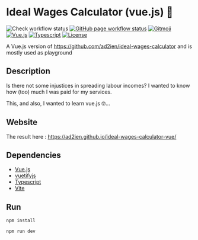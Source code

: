# Ideal Wages Calculator (vue.js) 💸

![Check workflow status](https://img.shields.io/github/actions/workflow/status/ad2ien/ideal-wages-calculator-vue/check.yml?label=check&logo=github)
[![GitHub page workflow status](https://img.shields.io/github/actions/workflow/status/ad2ien/ideal-wages-calculator-vue/publish.yml?label=github%20page&logo=github)](https://ad2ien.github.io/ideal-wages-calculator-vue/)
[![Gitmoji](https://img.shields.io/badge/gitmoji-%20😜%20😍-FFDD67.svg)](https://gitmoji.dev)
[![Vue.js](https://img.shields.io/badge/Framework-Vue.js-4FC08D.svg?logo=vue.js)](https://vuejs.org)
[![Typescript](https://img.shields.io/badge/Framework-Typescript-3178C6.svg?logo=typescript)](https://www.typescriptlang.org)
[![License](https://img.shields.io/badge/License-MIT-blue.svg?logo=apache)](https://opensource.org/licenses/MIT)

A Vue.js version of <https://github.com/ad2ien/ideal-wages-calculator> and is mostly used as playground

## Description

Is there not some injustices in spreading labour incomes? I wanted to know how (too) much I was paid for my services.

This, and also, I wanted to learn vue.js 🤓...

## Website

The result here : <https://ad2ien.github.io/ideal-wages-calculator-vue/>

## Dependencies

- [Vue.js](https://vuejs.org)
- [vuetifyjs](https://vuetifyjs.com)
- [Typescript](https://www.typescriptlang.org)
- [Vite](https://vitejs.dev/)

## Run

```bash
npm install
```

```bash
npm run dev
```
